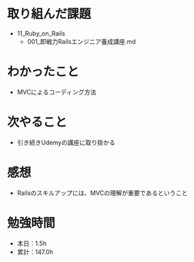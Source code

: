 # 取り組んだ課題
* 11_Ruby_on_Rails
  * 001_即戦力Railsエンジニア養成講座.md

# わかったこと
* MVCによるコーディング方法

# 次やること
* 引き続きUdemyの講座に取り掛かる

# 感想
* Railsのスキルアップには、MVCの理解が重要であるということ

# 勉強時間
* 本日：1.5h
* 累計：147.0h
